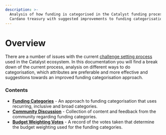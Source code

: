 ```yaml
---
description: >-
  Analysis of how funding is categorised in the Catalyst funding process for the
  Cardano treasury with suggested improvements to funding categorisation
---
```


# Overview

There are a number of issues with the current [challenge setting process](broken-reference) used in the Catalyst ecosystem. In this documentation you will find a break down of the current process, analysis on different ways to do categorisation, which attributes are preferable and more effective and suggestions towards an improved funding categorisation approach.



### Contents

* [**Funding Categories**](broken-reference) - An approach to funding categorisation that uses recurring, inclusive and broad categories.
* [**Community Discussion**](broken-reference) - Collection of content and feedback from the community regarding funding categories.
* [**Budget Weighting Votes**](community-discussion/budget-weighting-considerations.md) - A record of the votes taken that determine the budget weighting used for the funding categories.
